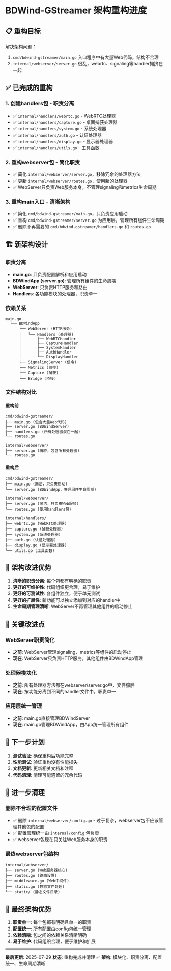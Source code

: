 # BDWind-GStreamer 架构重构进度

## 📋 重构目标

解决架构问题：
1. `cmd/bdwind-gstreamer/main.go` 入口程序中有大量Web代码，结构不合理
2. `internal/webserver/server.go` 很乱，webrtc、signaling等handler拥挤在一起

## ✅ 已完成的重构

### 1. 创建handlers包 - 职责分离
- ✅ `internal/handlers/webrtc.go` - WebRTC处理器
- ✅ `internal/handlers/capture.go` - 桌面捕获处理器  
- ✅ `internal/handlers/system.go` - 系统处理器
- ✅ `internal/handlers/auth.go` - 认证处理器
- ✅ `internal/handlers/display.go` - 显示器处理器
- ✅ `internal/handlers/utils.go` - 工具函数

### 2. 重构webserver包 - 简化职责
- ✅ 简化 `internal/webserver/server.go`，移除冗余的处理器方法
- ✅ 更新 `internal/webserver/routes.go`，使用新的处理器
- ✅ WebServer只负责Web服务本身，不管理signaling和metrics生命周期

### 3. 重构main入口 - 清晰架构
- ✅ 简化 `cmd/bdwind-gstreamer/main.go`，只负责应用启动
- ✅ 重构 `cmd/bdwind-gstreamer/server.go` 为应用层，管理所有组件生命周期
- ✅ 删除不再需要的 `cmd/bdwind-gstreamer/handlers.go` 和 `routes.go`

## 🏗️ 新架构设计

### 职责分离
- **main.go**: 只负责配置解析和应用启动
- **BDWindApp (server.go)**: 管理所有组件的生命周期
- **WebServer**: 只负责HTTP服务和路由
- **Handlers**: 各功能模块的处理器，职责单一

### 依赖关系
```
main.go
  └── BDWindApp
      ├── WebServer (HTTP服务)
      │   └── Handlers (处理器)
      │       ├── WebRTCHandler
      │       ├── CaptureHandler
      │       ├── SystemHandler
      │       ├── AuthHandler
      │       └── DisplayHandler
      ├── SignalingServer (信令)
      ├── Metrics (监控)
      ├── Capture (捕获)
      └── Bridge (桥接)
```

### 文件结构对比

#### 重构前
```
cmd/bdwind-gstreamer/
├── main.go (包含大量Web代码)
├── server.go (BDWindServer)
├── handlers.go (所有处理器混在一起)
└── routes.go

internal/webserver/
├── server.go (臃肿，包含所有处理器)
└── routes.go
```

#### 重构后
```
cmd/bdwind-gstreamer/
├── main.go (简洁，只负责启动)
└── server.go (BDWindApp，管理组件生命周期)

internal/webserver/
├── server.go (简洁，只负责Web服务)
└── routes.go (使用handlers包)

internal/handlers/
├── webrtc.go (WebRTC处理器)
├── capture.go (捕获处理器)
├── system.go (系统处理器)
├── auth.go (认证处理器)
├── display.go (显示器处理器)
└── utils.go (工具函数)
```

## 🎯 架构改进优势

1. **清晰的职责分离**: 每个包都有明确的职责
2. **更好的可维护性**: 代码组织更合理，易于维护
3. **更好的可测试性**: 各组件独立，便于单元测试
4. **更好的扩展性**: 新功能可以独立添加到对应的handler中
5. **生命周期管理清晰**: WebServer不再管理其他组件的启动停止

## 🔧 关键改进点

### WebServer职责简化
- **之前**: WebServer管理signaling、metrics等组件的启动停止
- **现在**: WebServer只负责HTTP服务，其他组件由BDWindApp管理

### 处理器模块化
- **之前**: 所有处理器方法都在webserver/server.go中，文件臃肿
- **现在**: 按功能分离到不同的handler文件中，职责单一

### 应用层统一管理
- **之前**: main.go直接管理BDWindServer
- **现在**: main.go管理BDWindApp，由App统一管理所有组件

## 📝 下一步计划

1. **测试验证**: 确保重构后功能完整
2. **性能测试**: 验证重构没有性能损失
3. **文档更新**: 更新相关文档和注释
4. **代码清理**: 清理可能遗留的冗余代码

## 🧹 进一步清理

### 删除不合理的配置文件
- ✅ 删除 `internal/webserver/config.go` - 过于复杂，webserver包不应该管理其他包的配置
- ✅ 配置管理统一由 `internal/config` 包负责
- ✅ webserver包现在只关注Web服务本身的职责

### 最终webserver包结构
```
internal/webserver/
├── server.go (Web服务器核心)
├── routes.go (路由设置)
├── middleware.go (Web中间件)
├── static.go (静态文件处理)
└── static/ (静态文件目录)
```

## 🎯 最终架构优势

1. **职责单一**: 每个包都有明确且单一的职责
2. **配置统一**: 所有配置由config包统一管理
3. **依赖清晰**: 包之间的依赖关系清晰明确
4. **易于维护**: 代码组织合理，便于维护和扩展

---

**最后更新**: 2025-07-29
**状态**: 重构完成并清理 ✅
**架构**: 模块化、职责分离、配置统一、生命周期清晰